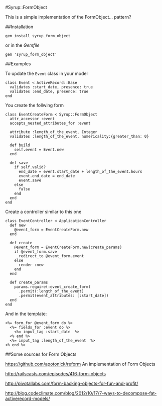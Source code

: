 #Syrup::FormObject

This is a simple implementation of the FormObject... pattern?

##Installation

    gem install syrup_form_object

or in the *Gemfile*

    gem 'syrup_form_object'

##Examples

To update the ```Event``` class in your model

    class Event < ActiveRecord::Base
      validates :start_date, presence: true
      validates :end_date, presence: true
    end

You create the follwing form

    class EventCreateForm < Syrup::FormObject
      attr_accessor :event
      accepts_nested_attributes_for :event

      attribute :length_of_the_event, Integer
      validates :length_of_the_event, numericality:{greater_than: 0}

      def build
        self.event = Event.new
      end

      def save
        if self.valid?
          end_date = event.start_date + length_of_the_event.hours
          event.end_date = end_date
          event.save
        else
          false
        end
      end
    end

Create a controller similar to this one

    class EventController < ApplicationController
      def new
        @event_form = EventCreateForm.new
      end

      def create
        @event_form = EventCreateForm.new(create_params)
        if @event_form.save
          redirect_to @event_form.event
        else
          render :new
        end
      end

      def create_params
        params.require(:event_create_form)
          .permit(:length_of_the_event)
          .permit(event_attributes: [:start_date])
      end
    end


And in the template:

    <%= form_for @event_form do %>
      <%= fields_for :event do %>
        <%= input_tag :start_date  %>
      <% end %>
      <%= input_tag :length_of_the_event  %>
    <% end %>


##Some sources for Form Objects

https://github.com/apotonick/reform An implementation of Form Objects

http://railscasts.com/episodes/416-form-objects

http://pivotallabs.com/form-backing-objects-for-fun-and-profit/

http://blog.codeclimate.com/blog/2012/10/17/7-ways-to-decompose-fat-activerecord-models/
